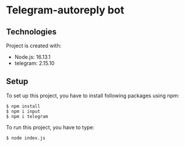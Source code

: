 # Telegram-autoreply bot

## Technologies
Project is created with:
* Node.js: 16.13.1
* telegram: 2.15.10

## Setup
To set up this project, you have to install following packages using npm:

```
$ npm install
$ npm i input
$ npm i telegram
```

To run this project, you have to type:

```
$ node index.js
```
